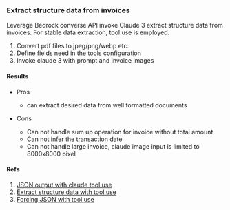 ### Extract structure data from invoices

Leverage Bedrock converse API invoke Claude 3 extract structure data from invoices. For stable data extraction, tool use is employed.

1. Convert pdf files to jpeg/png/webp etc.
1. Define fields need in the tools configuration
1. Invoke claude 3 with prompt and invoice images


#### Results

* Pros
    * can extract desired data from well formatted documents

* Cons
    * Can not handle sum up operation for invoice without total amount
    * Can not infer the transaction date
    * Can not handle large invoice, claude image input is limited to 8000x8000 pixel

#### Refs

1. [JSON output with claude tool use](https://docs.anthropic.com/en/docs/build-with-claude/tool-use#json-output) 
1. [Extract structure data with tool use](https://github.com/anthropics/anthropic-cookbook/blob/main/tool_use/extracting_structured_json.ipynb)
1. [Forcing JSON with tool use](https://github.com/aws-samples/prompt-engineering-with-anthropic-claude-v-3/blob/main/10_2_2_Tool_Use_for_Structured_Outputs.ipynb)